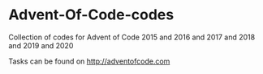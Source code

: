 # Advent-Of-Code-codes
Collection of codes for Advent of Code 2015 and 2016 and 2017 and 2018 and 2019 and 2020

Tasks can be found on http://adventofcode.com
